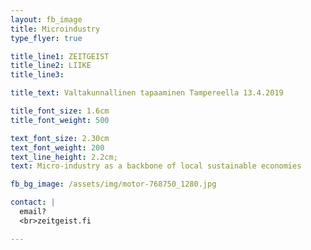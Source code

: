 ```yaml
---
layout: fb_image
title: Microindustry
type_flyer: true

title_line1: ZEITGEIST
title_line2: LIIKE
title_line3: 

title_text: Valtakunnallinen tapaaminen Tampereella 13.4.2019

title_font_size: 1.6cm
title_font_weight: 500

text_font_size: 2.30cm
text_font_weight: 200
text_line_height: 2.2cm;
text: Micro-industry as a backbone of local sustainable economies

fb_bg_image: /assets/img/motor-768750_1280.jpg 

contact: |
  email?
  <br>zeitgeist.fi

---
```


